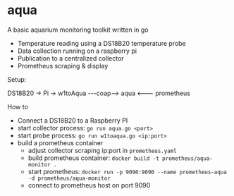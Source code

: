 # aqua
A basic aquarium monitoring toolkit written in go

- Temperature reading using a DS18B20 temperature probe
- Data collection running on a raspberry pi
- Publication to a centralized collector
- Prometheus scraping & display


Setup:

DS18B20 -> Pi -> w1toAqua ---coap--> aqua <--- prometheus


How to

- Connect a DS18B20 to a Raspberry PI
- start collector process: `go run aqua.go <port>`
- start probe process: `go run w1toaqua.go <ip:port>`
- build a prometheus container
  - adjust collector scraping ip:port in `prometheus.yaml`
  - build prometheus container: `docker build -t prometheus/aqua-monitor .`
  - start prometheus: `docker run -p 9090:9090 --name prometheus-aqua -d prometheus/aqua-monitor`
  - connect to prometheus host on port 9090



